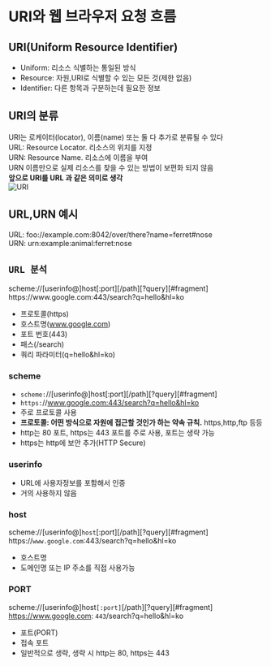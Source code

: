 # URI와 웹 브라우저 요청 흐름  
## URI(Uniform Resource Identifier)
- Uniform: 리소스 식별하는 통일된 방식  
- Resource: 자원,URI로 식별할 수 있는 모든 것(제한 없음)  
- Identifier: 다른 항목과 구분하는데 필요한 정보  
## URI의 분류
URI는 로케이터(locator), 이름(name) 또는 둘 다 추가로 분류될 수 있다  
URL: Resource Locator. 리소스의 위치를 지정    
URN: Resource Name. 리소스에 이름을 부여  
URN 이름만으로 실제 리소스를 찾을 수 있는 방법이 보편화 되지 않음  
**앞으로 URI를 URL 과 같은 의미로 생각**  
![URI](https://github.com/euichanhwang/CS_study/blob/main/img/2.uri-webbrowser.pdf-5.jpg)  
## URL,URN 예시
URL: foo://example.com:8042/over/there?name=ferret#nose  
URN: urn:example:animal:ferret:nose  

## `URL 분석`
scheme://[userinfo@]host[:port][/path][?query][#fragment]   
https://<hi1>www.<hi4>google<hi2>.com:443/search<hi3>?q=hello&hl=ko   
- 프로토콜(https)  
- 호스트명(www.google.com)  
- 포트 번호(443)  
- 패스(/search)  
- 쿼리 파라미터(q=hello&hl=ko)  

### scheme 
- `scheme:`//[userinfo@]host[:port][/path][?query][#fragment]  
- `https:`//www.google.com:443/search?q=hello&hl=ko 
- 주로 프로토콜 사용  
- **프로토콜: 어떤 방식으로 자원에 접근할 것인가 하는 약속 규칙.** https,http,ftp 등등  
- http는 80 포트, https는 443 포트를 주로 사용, 포트는 생략 가능  
- https는 http에 보안 추가(HTTP Secure)  

### userinfo
- URL에 사용자정보를 포함해서 인증  
- 거의 사용하지 않음  

### host
scheme://[userinfo@]`host`[:port][/path][?query][#fragment]   
https://`www.google.com`:443/search?q=hello&hl=ko  
- 호스트명  
- 도메인명 또는 IP 주소를 직접 사용가능  

### PORT  
scheme://[userinfo@]host`[:port]`[/path][?query][#fragment]  
https://www.google.com: `443`/search?q=hello&hl=ko  
- 포트(PORT)  
- 접속 포트  
- 일반적으로 생략, 생략 시 http는 80, https는 443  







